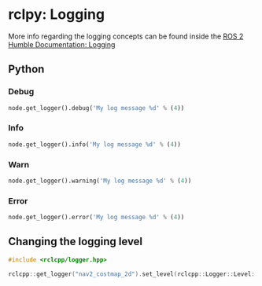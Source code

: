 # rclpy: Logging

More info regarding the logging concepts can be found inside the [ROS 2 Humble Documentation: Logging](https://docs.ros.org/en/foxy/Tutorials/Demos/Logging-and-logger-configuration.html)


## Python

### Debug
```py
node.get_logger().debug('My log message %d' % (4))
```

### Info
```py
node.get_logger().info('My log message %d' % (4))
```

### Warn
```py
node.get_logger().warning('My log message %d' % (4))
```

### Error
```py
node.get_logger().error('My log message %d' % (4))
```


## Changing the logging level

```cpp
#include <rclcpp/logger.hpp>

rclcpp::get_logger("nav2_costmap_2d").set_level(rclcpp::Logger::Level::Debug);
```

